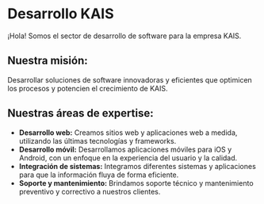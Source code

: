 # Desarrollo KAIS
¡Hola! Somos el sector de desarrollo de software para la empresa KAIS.

## Nuestra misión:

Desarrollar soluciones de software innovadoras y eficientes que optimicen los procesos y potencien el crecimiento de KAIS.

## Nuestras áreas de expertise:

- **Desarrollo web:** Creamos sitios web y aplicaciones web a medida, utilizando las últimas tecnologías y frameworks.
- **Desarrollo móvil:** Desarrollamos aplicaciones móviles para iOS y Android, con un enfoque en la experiencia del usuario y la calidad.
- **Integración de sistemas:** Integramos diferentes sistemas y aplicaciones para que la información fluya de forma eficiente.
- **Soporte y mantenimiento:** Brindamos soporte técnico y mantenimiento preventivo y correctivo a nuestros clientes.
